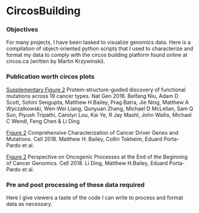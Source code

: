 # CircosBuilding

### Objectives

For many projects, I have been tasked to visualize genomics data.  Here is a compilation of object-oriented python scripts that I used to characterize and format my data to comply with the circos building platform found online at circos.ca (written by Martin Krzywinski). 


### Publication worth circos plots

[Supplementary Figure 2](https://www.nature.com/articles/ng.3586) Protein-structure-guided discovery of functional mutations across 19 cancer types. Nat Gen 2016. Beifang Niu, Adam D Scott, Sohini Sengupta, Matthew H Bailey, Prag Batra, Jie Ning, Matthew A Wyczalkowski, Wen-Wei Liang, Qunyuan Zhang, Michael D McLellan, Sam Q Sun, Piyush Tripathi, Carolyn Lou, Kai Ye, R Jay Mashl, John Wallis, Michael C Wendl, Feng Chen & Li Ding


[Figure 2](https://www.sciencedirect.com/science/article/pii/S009286741830237X) Comprehensive Characterization of Cancer Driver Genes and Mutations. Cell 2018.
Matthew H. Bailey, Collin Tokheim, Eduard Porta-Pardo et al.


[Figure 2](https://www.sciencedirect.com/science/article/pii/S0092867418303131#fig2) Perspective on Oncogenic Processes at the End of the Beginning of Cancer Genomics. Cell 2018. Li Ding, Matthew H.Bailey, Eduard Porta-Pardo et al.


### Pre and post processing of these data required

Here I give viewers a taste of the code I can write to process and format data as necessary.  
